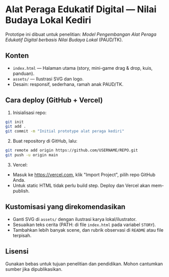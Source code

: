 # Alat Peraga Edukatif Digital — Nilai Budaya Lokal Kediri

Prototipe ini dibuat untuk penelitian: *Model Pengembangan Alat Peraga Edukatif Digital berbasis Nilai Budaya Lokal* (PAUD/TK).

## Konten
- `index.html` — Halaman utama (story, mini-game drag & drop, kuis, panduan).
- `assets/` — Ilustrasi SVG dan logo.
- Desain: responsif, sederhana, ramah anak PAUD/TK.

## Cara deploy (GitHub + Vercel)
1. Inisialisasi repo:
```bash
git init
git add .
git commit -m "Initial prototype alat peraga kediri"
```
2. Buat repository di GitHub, lalu:
```bash
git remote add origin https://github.com/USERNAME/REPO.git
git push -u origin main
```
3. Vercel:
- Masuk ke https://vercel.com, klik "Import Project", pilih repo GitHub Anda.
- Untuk static HTML tidak perlu build step. Deploy dan Vercel akan mem-publish.

## Kustomisasi yang direkomendasikan
- Ganti SVG di `assets/` dengan ilustrasi karya lokal/ilustrator.
- Sesuaikan teks cerita (PATH: di file `index.html` pada variabel `STORY`).
- Tambahkan lebih banyak scene, dan rubrik observasi di `README` atau file terpisah.

## Lisensi
Gunakan bebas untuk tujuan penelitian dan pendidikan. Mohon cantumkan sumber jika dipublikasikan.